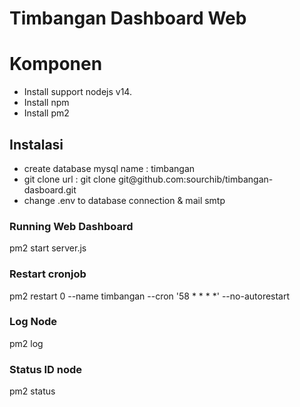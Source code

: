 # Timbangan Dashboard Web
<h1>Komponen</h1>
<ul>
  <li>Install support nodejs v14.</li>
  <li>Install npm</li>
  <li>Install pm2</li>
</ul>

<h2>Instalasi</h2>
<ul>
  <li>create database mysql name : timbangan</li>
  <li>git clone url : git clone git@github.com:sourchib/timbangan-dasboard.git</li>
  <li>change .env to database connection & mail smtp</li>
</ul>

<h3>Running Web Dashboard</h3>
pm2 start server.js
<h3>Restart cronjob</h3>
pm2 restart 0 --name timbangan --cron '58 * * * *' --no-autorestart
<h3>Log Node</h3>
pm2 log
<h3>Status ID node</h3>
pm2 status
